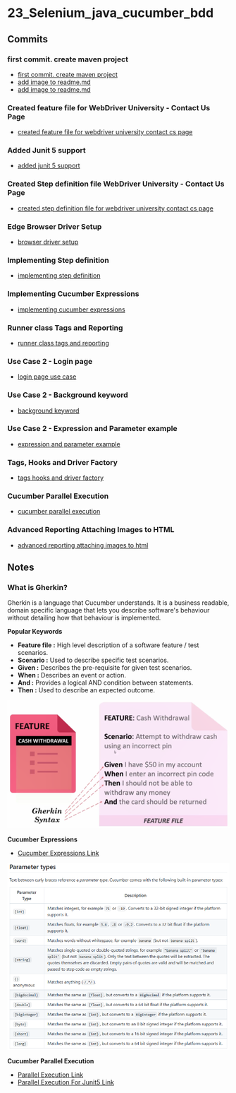 # 23_Selenium_java_cucumber_bdd

## Commits

### first commit. create maven project
* [first commit. create maven project](https://github.com/bibhusprasad/23_Selenium_java_cucumber_bdd/commit/8e8be6272b304f7b5853fb4f53f2a3a48b050984)
* [add image to readme.md](https://github.com/bibhusprasad/23_Selenium_java_cucumber_bdd/commit/49c3ca312a8fcf7923de6fa3405e531d085f20e2)
* [add image to readme.md](https://github.com/bibhusprasad/23_Selenium_java_cucumber_bdd/commit/94ead66cd2b46147ed94f15123c644f13f5c30f3)

### Created feature file for WebDriver University - Contact Us Page
* [created feature file for webdriver university contact cs page](https://github.com/bibhusprasad/23_Selenium_java_cucumber_bdd/commit/d7c90adbd511d49fc9ae57ee048607c2a15f47b4)

### Added Junit 5 support
* [added junit 5 support](https://github.com/bibhusprasad/23_Selenium_java_cucumber_bdd/commit/e30ef4f9107b8d1bf146b6394114ba7494ed4844)

### Created Step definition file WebDriver University - Contact Us Page
* [created step definition file for webdriver university contact cs page](https://github.com/bibhusprasad/23_Selenium_java_cucumber_bdd/commit/9c8e4c3da9a4404bd03bbfa51dad8757a50277ff)

### Edge Browser Driver Setup
* [browser driver setup](https://github.com/bibhusprasad/23_Selenium_java_cucumber_bdd/commit/5500fb5ec6febf4f07d435736857e7f1ba70721a)

### Implementing Step definition
* [implementing step definition](https://github.com/bibhusprasad/23_Selenium_java_cucumber_bdd/commit/37d7b1959faa911b6d863fdbbe2ade68a2cf6ee5)

### Implementing Cucumber Expressions
* [implementing cucumber expressions](https://github.com/bibhusprasad/23_Selenium_java_cucumber_bdd/commit/17ca4b5318785a6a2173bdf61122a769108d0d24)

### Runner class Tags and Reporting
* [runner class tags and reporting](https://github.com/bibhusprasad/23_Selenium_java_cucumber_bdd/commit/b91f8895f67e3aeda34c0c28ea17c1d5455ae559)

### Use Case 2 - Login page
* [login page use case](https://github.com/bibhusprasad/23_Selenium_java_cucumber_bdd/commit/e67c7356eb56911660e3d278276d836e077d8a31)

### Use Case 2 - Background keyword
* [background keyword](https://github.com/bibhusprasad/23_Selenium_java_cucumber_bdd/commit/997bfd1664ce614776d65f475e0bc2d0b5c012d2)

### Use Case 2 - Expression and Parameter example
* [expression and parameter example](https://github.com/bibhusprasad/23_Selenium_java_cucumber_bdd/commit/0c6245fafa95266e0bc77a4ff8a988cc7f90c373)

### Tags, Hooks and Driver Factory 
* [tags hooks and driver factory](https://github.com/bibhusprasad/23_Selenium_java_cucumber_bdd/commit/fbbdb5cb0d38f5ebf5c2eddb47316cc9d61b53f5)

### Cucumber Parallel Execution
* [cucumber parallel execution](https://github.com/bibhusprasad/23_Selenium_java_cucumber_bdd/commit/ce2b17b398d4c0bb5765dcacf3198016f0ed110e)

### Advanced Reporting Attaching Images to HTML
* [advanced reporting attaching images to html]()

## Notes

### What is Gherkin?
Gherkin is a language that Cucumber understands. It is a business readable, domain specific language that lets you describe software's behaviour without detailing how that behaviour is implemented.

**Popular Keywords**
* **Feature file :** High level description of a software feature / test scenarios.
* **Scenario :** Used to describe specific test scenarios.
* **Given :** Describes the pre-requisite for given test scenarios.
* **When :** Describes an event or action.
* **And :** Provides a logical AND condition between statements.
* **Then :** Used to describe an expected outcome.

![plot](/images/feature_file.png?raw=true)

**Cucumber Expressions**
* [Cucumber Expressions Link](https://github.com/cucumber/cucumber-expressions)

![plot](/images/cucumber_expressions_parameter.png?raw=true)

**Cucumber Parallel Execution**
* [Parallel Execution Link](https://cucumber.io/docs/guides/parallel-execution/)
* [Parallel Execution For Junit5 Link](https://github.com/cucumber/cucumber-jvm/tree/main/cucumber-junit-platform-engine)
